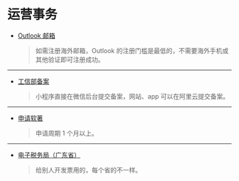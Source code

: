 # 运营事务

- [Outlook 邮箱](https://outlook.live.com/)

  > 如需注册海外邮箱，Outlook 的注册门槛是最低的，不需要海外手机或其他验证即可注册成功。

---

- [工信部备案](https://beian.miit.gov.cn/)

  > 小程序直接在微信后台提交备案，网站、app 可以在阿里云提交备案。

---

- [申请软著](https://www.ccopyright.com.cn/)

  > 申请周期 1 个月以上。

---

- [电子税务局（广东省）](https://etax.guangdong.chinatax.gov.cn:8443/)

  > 给别人开发票用的，每个省的不一样。
